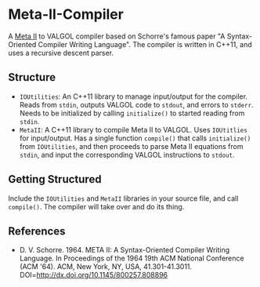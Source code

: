 # Meta-II-Compiler

A [Meta II](https://en.wikipedia.org/wiki/META_II) to VALGOL compiler based on Schorre's famous paper "A Syntax-Oriented Compiler Writing Language". The compiler is written in C++11, and uses a recursive descent parser.

## Structure

* `IOUtilities`: An C++11 library to manage input/output for the compiler. Reads from `stdin`, outputs VALGOL code to `stdout`, and errors to `stderr`. Needs to be initialized by calling `initialize()` to started reading from `stdin`.
* `MetaII`: A C++11 library to compile Meta II to VALGOL. Uses `IOUtitlies` for input/output. Has a single function `compile()` that calls `initialize()` from `IOUtilities`, and then proceeds to parse Meta II equations from `stdin`, and input the corresponding VALGOL instructions to `stdout`.

## Getting Structured

Include the `IOUtilities` and `MetaII` libraries in your source file, and call `compile()`. The compiler will take over and do its thing.

## References

* D. V. Schorre. 1964. META II: A Syntax-Oriented Compiler Writing Language. In Proceedings of the 1964 19th ACM National Conference (ACM '64). ACM, New York, NY, USA, 41.301-41.3011. DOI=http://dx.doi.org/10.1145/800257.808896
